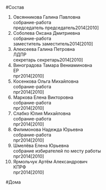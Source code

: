 #Состав  
1. Овсянникова Галина Павловна  
    собрание-работа  
    председатель председатель2014[2010]  
2. Соболева Оксана Дмитриевна  
    собрание-работа  
    заместитель заместитель2014[2010]  
3. Алексеева Галина Петровна  
    ЛДПР  
    секретарь секретарь2014[2010]  
4. Виноградова Тамара Вениаминовна  
    ЕР  
    прг2014[2010]  
5. Косенкова Ольга Михайловна  
    собрание-работа  
    прг2014[2010]  
6. Маркова Елена Викторовна  
    собрание-работа  
    прг2014[2010]  
7. Слабко Юлия Михайловна  
    собрание-работа  
    прг2014[2010]  
8. Филимонова Надежда Юрьевна  
    собрание-работа  
    прг2014[2010]  
9. Шмелёва Елена Юрьевна  
    собрание избирателей по месту работы  
    прг2014[2010]  
10. Ярмольчук Артём Александрович  
    КПРФ  
    прг2014[2010]  
  
#Дома  
